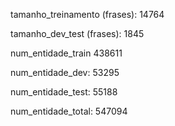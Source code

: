 tamanho_treinamento (frases): 14764

tamanho_dev_test (frases): 1845

num_entidade_train 438611

num_entidade_dev: 53295

num_entidade_test: 55188

num_entidade_total: 547094


